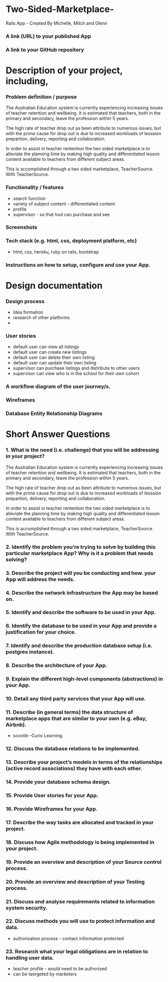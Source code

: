 # Two-Sided-Marketplace-
Rails App - Created By Michelle, Mitch and Glenn

### A link (URL) to your published App
### A link to your GitHub repository

# Description of your project, including,
### Problem definition / purpose

The Australian Education system is currenlty experiencing increasing issues of teacher retention and wellbeing. It is estimated that teachers, both in the primary and secondary, leave the profession within 5 years. 

The high rate of teacher drop out as been attribute to numerous issues, but with the prime cause for drop out is due to increased workloads of lesssion prepartion, delivery, reporting and collaboration. 

In order to assist in teacher rentention the two sided marketplace is to alleviate the planning time by making high quality and differentiated lesson content available to teachers from different subject areas. 

This is accomplished through a two sided marketplace, TeacherSource. With TeacherSource.


### Functionality / features
- search function
- variety of subject content - differentiated content
- profile
- supervisor - so that hod can purchase and see




### Screenshots

### Tech stack (e.g. html, css, deployment platform, etc)
- html, css, heroku, ruby on rails, bootstrap
### Instructions on how to setup, configure and use your App.


# Design documentation 
### Design process
- Idea formation
- research of other platforms
- 

### User stories
- default user can view all listings
- default user can create new listings
- default user can delete their own listing
- default user can update their own listing
- supervisor can purchase listings and distribute to other users
- supervisor can view who is in the school for their own cohort

### A workflow diagram of the user journey/s.



### Wireframes



### Database Entity Relationship Diagrams



# Short Answer Questions
### 1. What is the need (i.e. challenge) that you will be addressing in your project?
The Australian Education system is currenlty experiencing increasing issues of teacher retention and wellbeing. It is estimated that teachers, both in the primary and secondary, leave the profession within 5 years. 

The high rate of teacher drop out as been attribute to numerous issues, but with the prime cause for drop out is due to increased workloads of lesssion prepartion, delivery, reporting and collaboration. 

In order to assist in teacher rentention the two sided marketplace is to alleviate the planning time by making high quality and differentiated lesson content available to teachers from different subject areas. 

This is accomplished through a two sided marketplace, TeacherSource. With TeacherSource.

### 2. Identify the problem you’re trying to solve by building this particular marketplace App? Why is it a problem that needs solving?
### 3. Describe the project will you be conducting and how. your App will address the needs.
### 4. Describe the network infrastructure the App may be based on.
### 5. Identify and describe the software to be used in your App.
### 6. Identify the database to be used in your App and provide a justification for your choice.
### 7. Identify and describe the production database setup (i.e. postgres instance).
### 8. Describe the architecture of your App.

### 9. Explain the different high-level components (abstractions) in your App.
### 10. Detail any third party services that your App will use.
### 11. Describe (in general terms) the data structure of marketplace apps that are similar to your own (e.g. eBay, Airbnb).
- scootle
-Curio Learning.
### 12. Discuss the database relations to be implemented.
### 13. Describe your project’s models in terms of the relationships (active record associations) they have with each other.
### 14. Provide your database schema design.
### 15. Provide User stories for your App.
### 16. Provide Wireframes for your App.
### 17. Describe the way tasks are allocated and tracked in your project.
### 18. Discuss how Agile methodology is being implemented in your project.
### 19. Provide an overview and description of your Source control process.
### 20. Provide an overview and description of your Testing process.
### 21. Discuss and analyse requirements related to information system security.
### 22. Discuss methods you will use to protect information and data.
- authorisation process - contact information protected
### 23. Research what your legal obligations are in relation to handling user data.
- teacher profile - would need to be authorised
- can be taergeted by marketers
